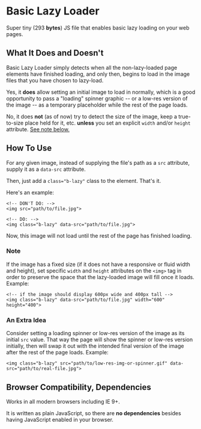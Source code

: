 # Basic Lazy Loader

Super tiny (293 **bytes**) JS file that enables basic lazy loading on your web pages.


## What It Does and Doesn't

Basic Lazy Loader simply detects when all the non-lazy-loaded page elements have finished loading, and only then, begins to load in the image files that you have chosen to lazy-load.

Yes, it **does** allow setting an initial image to load in normally, which is a good opportunity to pass a "loading" spinner graphic -- or a low-res version of the image -- as a temporary placeholder while the rest of the page loads.

No, it does **not** (as of now) try to detect the size of the image, keep a true-to-size place held for it, etc. **unless** you set an explicit `width` and/or `height` attribute. <a href="#note">See note below.</a>


## How To Use

For any given image, instead of supplying the file's path as a `src` attribute, supply it as a `data-src` attribute.

Then, just add a `class="b-lazy"` class to the element. That's it.

Here's an example:

    <!-- DON'T DO: -->
    <img src="path/to/file.jpg">
    
    <!-- DO: -->
    <img class="b-lazy" data-src="path/to/file.jpg">

Now, this image will not load until the rest of the page has finished loading.


### Note

If the image has a fixed size (if it does not have a responsive or fluid width and height), set specific `width` and `height` attributes on the `<img>` tag in order to preserve the space that the lazy-loaded image will fill once it loads. Example:

    <!-- if the image should display 600px wide and 400px tall -->
    <img class="b-lazy" data-src="path/to/file.jpg" width="600" height="400">


### An Extra Idea

Consider setting a loading spinner or low-res version of the image as its initial `src` value. That way the page will show the spinner or low-res version initially, then will swap it out with the intended final version of the image after the rest of the page loads. Example:

    <img class="b-lazy" src="path/to/low-res-img-or-spinner.gif" data-src="path/to/real-file.jpg">


## Browser Compatibility, Dependencies

Works in all modern browsers including IE 9+.

It is written as plain JavaScript, so there are **no dependencies** besides having JavaScript enabled in your browser.
